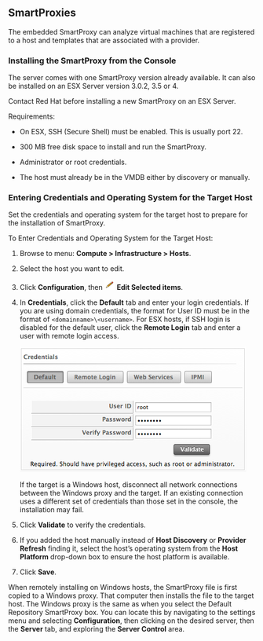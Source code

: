 ## SmartProxies

The embedded SmartProxy can analyze virtual machines that are registered
to a host and templates that are associated with a provider.

### Installing the SmartProxy from the Console

The server comes with one SmartProxy version already available. It can
also be installed on an ESX Server version 3.0.2, 3.5 or 4.

<div class="important">

Contact Red Hat before installing a new SmartProxy on an ESX Server.

</div>

Requirements:

  - On ESX, SSH (Secure Shell) must be enabled. This is usually port 22.

  - 300 MB free disk space to install and run the SmartProxy.

  - Administrator or root credentials.

  - The host must already be in the VMDB either by discovery or
    manually.

### Entering Credentials and Operating System for the Target Host

Set the credentials and operating system for the target host to prepare
for the installation of SmartProxy.

To Enter Credentials and Operating System for the Target Host:

1.  Browse to menu: **Compute > Infrastructure > Hosts**.

2.  Select the host you want to edit.

3.  Click **Configuration**, then
    ![1851](../images/1851.png) **Edit Selected items**.

4.  In **Credentials**, click the **Default** tab and enter your login credentials. If you are using domain credentials, the format for User ID must be in the format of `<domainname>\<username>`. For ESX
    hosts, if SSH login is disabled for the default user, click the **Remote Login** tab and enter a user with remote login access.

    ![2112](../images/2112.png)

    <div class="important">

    If the target is a Windows host, disconnect all network connections
    between the Windows proxy and the target. If an existing connection
    uses a different set of credentials than those set in the console,
    the installation may fail.

    </div>

5.  Click **Validate** to verify the credentials.

6.  If you added the host manually instead of **Host Discovery** or
    **Provider Refresh** finding it, select the host’s operating system
    from the **Host Platform** drop-down box to ensure the host platform
    is available.

7.  Click **Save**.

When remotely installing on Windows hosts, the SmartProxy file is first
copied to a Windows proxy. That computer then installs the file to the
target host. The Windows proxy is the same as when you select the
Default Repository SmartProxy box. You can locate this by navigating to
the settings menu and selecting **Configuration**, then clicking on the
desired server, then the **Server** tab, and exploring the **Server
Control** area.
